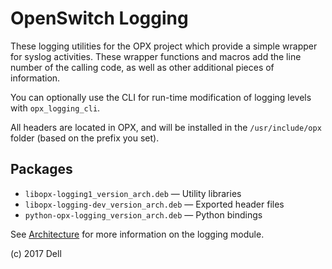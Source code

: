 # OpenSwitch Logging

These logging utilities for the OPX project which provide a simple wrapper for syslog activities. These wrapper functions and macros add the line number of the calling code, as well as other additional pieces of information.

You can optionally use the CLI for run-time modification of logging levels with `opx_logging_cli`.

All headers are located in OPX, and will be installed in the `/usr/include/opx` folder (based on the prefix you set).

## Packages

- `libopx-logging1_version_arch.deb` — Utility libraries
- `libopx-logging-dev_version_arch.deb` — Exported header files
- `python-opx-logging_version_arch.deb` — Python bindings

See [Architecture](https://github.com/open-switch/opx-docs/wiki/Architecture) for more information on the logging module.

(c) 2017 Dell
